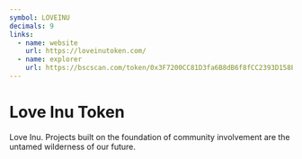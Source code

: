 ```yaml
---
symbol: LOVEINU
decimals: 9
links:
  - name: website
    url: https://loveinutoken.com/
  - name: explorer
    url: https://bscscan.com/token/0x3F7200CC81D3fa6B8dB6f8fCC2393D158E542F49
---
```


# Love Inu Token

Love Inu. Projects built on the foundation of community involvement are the untamed wilderness of our future.
